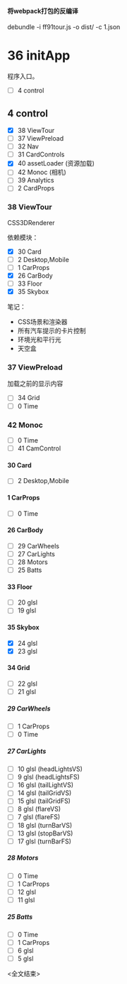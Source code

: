 #### 将webpack打包的反编译
debundle -i ff91tour.js -o dist/ -c 1.json

# 36 initApp
程序入口。
 - [ ] 4 control

## 4 control
 - [x] 38 ViewTour
 - [ ] 37 ViewPreload
 - [ ] 32 Nav
 - [ ] 31 CardControls
 - [x] 40 assetLoader (资源加载)
 - [ ] 42 Monoc (相机)
 - [ ] 39 Analytics
 - [ ] 2 CardProps

### 38 ViewTour
CSS3DRenderer

依赖模块：
- [x] 30 Card
- [ ] 2 Desktop,Mobile
- [ ] 1 CarProps
- [x] 26 CarBody
- [ ] 33 Floor
- [x] 35 Skybox

笔记：
- CSS场景和渲染器
- 所有汽车提示的卡片控制
- 环境光和平行光
- 天空盒

### 37 ViewPreload
加载之前的显示内容
- [ ] 34 Grid
- [ ] 0 Time

### 42 Monoc
- [ ] 0 Time
- [ ] 41 CamControl

#### 30 Card
- [ ] 2 Desktop,Mobile

#### 1 CarProps
- [ ] 0 Time

#### 26 CarBody
- [ ] 29 CarWheels
- [ ] 27 CarLights
- [ ] 28 Motors
- [ ] 25 Batts

#### 33 Floor
- [ ] 20 glsl
- [ ] 19 glsl

#### 35 Skybox
- [x] 24 glsl
- [x] 23 glsl

#### 34 Grid
- [ ] 22 glsl
- [ ] 21 glsl

##### 29 CarWheels
- [ ] 1 CarProps
- [ ] 0 Time

##### 27 CarLights
- [ ] 10 glsl (headLightsVS)
- [ ] 9 glsl (headLightsFS)
- [ ] 16 glsl (tailLightVS)
- [ ] 14 glsl (tailGridVS)
- [ ] 15 glsl (tailGridFS)
- [ ] 8 glsl (flareVS)
- [ ] 7 glsl (flareFS)
- [ ] 18 glsl (turnBarVS)
- [ ] 13 glsl (stopBarVS)
- [ ] 17 glsl (turnBarFS)

##### 28 Motors
- [ ] 0 Time
- [ ] 1 CarProps
- [ ] 12 glsl
- [ ] 11 glsl

##### 25 Batts
- [ ] 0 Time
- [ ] 1 CarProps
- [ ] 6 glsl
- [ ] 5 glsl

<全文结束>
